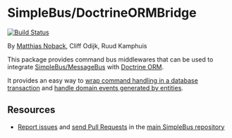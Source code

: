 # SimpleBus/DoctrineORMBridge

[![Build Status](https://travis-ci.org/SimpleBus/DoctrineORMBridge.svg?branch=master)](https://travis-ci.org/SimpleBus/DoctrineORMBridge)

By [Matthias Noback](http://php-and-symfony.matthiasnoback.nl/), Cliff Odijk, Ruud Kamphuis

This package provides command bus middlewares that can be used to integrate
[SimpleBus/MessageBus](https://github.com/SimpleBus/MessageBus) with [Doctrine
ORM](https://github.com/doctrine/doctrine2).

It provides an easy way to [wrap command handling in a database transaction](http://docs.simplebus.io/en/latest/Components/DoctrineDBALBridge.html#transactions) and [handle domain events generated by entities](http://docs.simplebus.io/en/latest/Components/DoctrineORMBridge.html#domain-events).

Resources
---------

  * [Report issues](https://github.com/SimpleBus/SimpleBus/issues) and
    [send Pull Requests](https://github.com/SimpleBus/SimpleBus/pulls)
    in the [main SimpleBus repository](https://github.com/SimpleBus/SimpleBus)
